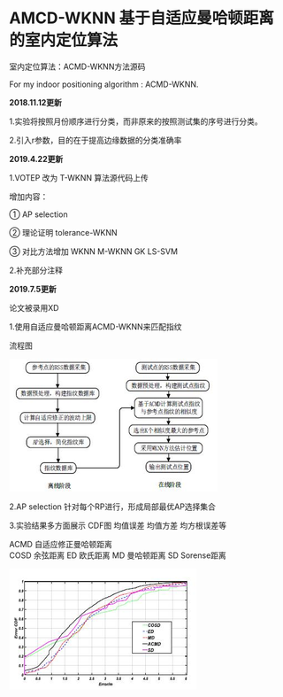 # AMCD-WKNN 基于自适应曼哈顿距离的室内定位算法

室内定位算法：ACMD-WKNN方法源码

For my indoor positioning algorithm : ACMD-WKNN.

**2018.11.12更新**

1.实验将按照月份顺序进行分类，而非原来的按照测试集的序号进行分类。

2.引入r参数，目的在于提高边缘数据的分类准确率 

**2019.4.22更新**

1.VOTEP 改为 T-WKNN 算法源代码上传 

增加内容：

① AP selection

② 理论证明 tolerance-WKNN

③ 对比方法增加 WKNN M-WKNN GK LS-SVM

2.补充部分注释

**2019.7.5更新**

论文被录用XD

1.使用自适应曼哈顿距离ACMD-WKNN来匹配指纹

流程图

![image](https://github.com/XBB1995/Indoor-positioning/raw/XBB1995-2019-4-22/image/flow.jpg)

2.AP selection 针对每个RP进行，形成局部最优AP选择集合

3.实验结果多方面展示 CDF图 均值误差 均值方差 均方根误差等

ACMD 自适应修正曼哈顿距离<br/>
COSD 余弦距离
ED 欧氏距离
MD 曼哈顿距离
SD Sorense距离

![image](https://github.com/XBB1995/Indoor-positioning/raw/XBB1995-2019-4-22/image/result.jpg)

